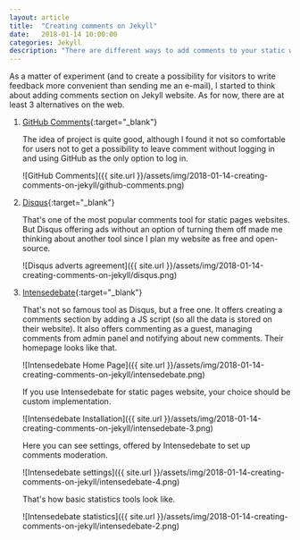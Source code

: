 ```yaml
---
layout: article
title:  "Creating comments on Jekyll"
date:   2018-01-14 10:00:00
categories: Jekyll
description: "There are different ways to add comments to your static website, there are different wesites providing such services. You can see a comparison of some popular tools, found on web, which can help you to complete the task of adding comments section."
---
```


As a matter of experiment (and to create a possibility for visitors to write feedback more convenient than sending me an e-mail), I started to think about adding comments section on Jekyll website. As for now, there are at least 3 alternatives on the web.

1.  [GitHub Comments](https://github.com/wireddown/ghpages-ghcomments){:target="_blank"}

    The idea of project is quite good, although I found it not so comfortable for users not to get a possibility to leave comment without logging in and using GitHub as the only option to log in.

    ![GitHub Comments]({{ site.url }}/assets/img/2018-01-14-creating-comments-on-jekyll/github-comments.png) 


2.  [Disqus](https://disqus.com/){:target="_blank"}

    That's one of the most popular comments tool for static pages websites. But Disqus offering ads without an option of turning them off made me thinking about another tool since I plan my website as free and open-source.

    ![Disqus adverts agreement]({{ site.url }}/assets/img/2018-01-14-creating-comments-on-jekyll/disqus.png)


3.  [Intensedebate](https://intensedebate.com/){:target="_blank"}

    That's not so famous tool as Disqus, but a free one. It offers creating a comments section by adding a JS script (so all the data is stored on their website). It also offers commenting as a guest, managing comments from admin panel and notifying about new comments. 
    Their homepage looks like that.

    ![Intensedebate Home Page]({{ site.url }}/assets/img/2018-01-14-creating-comments-on-jekyll/intensedebate.png)

    If you use Intensedebate for static pages website, your choice should be custom implementation.

    ![Intensedebate Installation]({{ site.url }}/assets/img/2018-01-14-creating-comments-on-jekyll/intensedebate-3.png)


    Here you can see settings, offered by Intensedebate to set up comments moderation.

    ![Intensedebate settings]({{ site.url }}/assets/img/2018-01-14-creating-comments-on-jekyll/intensedebate-4.png)

    That's how basic statistics tools look like.

    ![Intensedebate statistics]({{ site.url }}/assets/img/2018-01-14-creating-comments-on-jekyll/intensedebate-2.png)

